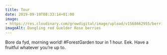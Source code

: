 ```yaml
---
title: Tour
date: 2019-09-19T08:33:14+01:00
image: 
- https://res.cloudinary.com/growdigital/image/upload/v1568662955/berries-366253A7.jpg
imageAlt: Dangling red Guelder Rose berries
---
```


Bore da fyd, morning world! #ForestGarden tour in 1 hour. Eek. Have a fruitful whatever you’re up to.
